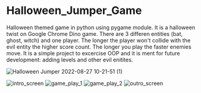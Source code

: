# Halloween_Jumper_Game
Halloween themed game in python using pygame module. It is a halloween twist on Google Chrome Dino game. There are 3 differen entities (bat, ghost, witch) and one player. 
The longer the player won't collide with the evil entity the higher score count. The longer you play the faster enemies move. It is a simple project to excercise OOP and it 
is ment for future development: adding levels and other evil enitites. 

![Halloween Jumper 2022-08-27 10-21-51 (1)](https://user-images.githubusercontent.com/112077671/187021921-538849db-d747-4855-9c34-7eb71722b901.gif)

![intro_screen](https://user-images.githubusercontent.com/112077671/187021966-35a42e9a-f645-4c95-8255-53934a5dd11c.png)
![game_play_1](https://user-images.githubusercontent.com/112077671/187021976-cb7fcacb-81f3-4100-9109-a528107f3393.png)
![game_play_2](https://user-images.githubusercontent.com/112077671/187021978-fa741d2f-4b0b-4f0c-a04e-565a56811e6a.png)
![outro_screen](https://user-images.githubusercontent.com/112077671/187021982-44ba362b-5b86-413b-8005-4286fa8cad05.png)
